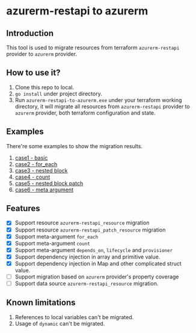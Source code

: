 # azurerm-restapi to azurerm

## Introduction
This tool is used to migrate resources from terraform `azurerm-restapi` provider to `azurerm` provider.

## How to use it?
1. Clone this repo to local.
2. `go install` under project directory.
3. Run `azurerm-restapi-to-azurerm.exe` under your terraform working directory, 
   it will migrate all resources from `azurerm-restapi` provider to `azurerm` provider, 
   both terraform configuration and state.
   
## Examples
There're some examples to show the migration results.
1. [case1 - basic](https://github.com/ms-henglu/azurerm-restapi-to-azurerm/tree/master/examples/case1%20-%20basic)
2. [case2 - for_each](https://github.com/ms-henglu/azurerm-restapi-to-azurerm/tree/master/examples/case2%20-%20for_each)
3. [case3 - nested block](https://github.com/ms-henglu/azurerm-restapi-to-azurerm/tree/master/examples/case3%20-%20nested%20block)
4. [case4 - count](https://github.com/ms-henglu/azurerm-restapi-to-azurerm/tree/master/examples/case4%20-%20count)
5. [case5 - nested block patch](https://github.com/ms-henglu/azurerm-restapi-to-azurerm/tree/master/examples/case5%20-%20nested%20block%20patch)
6. [case6 - meta argument](https://github.com/ms-henglu/azurerm-restapi-to-azurerm/tree/master/examples/case6%20-%20meta%20argument)
   
## Features
- [x] Support resource `azurerm-restapi_resource` migration
- [x] Support resource `azurerm-restapi_patch_resource` migration
- [x] Support meta-argument `for_each`
- [x] Support meta-argument `count`
- [x] Support meta-argument `depends_on`, `lifecycle` and `provisioner`
- [x] Support dependency injection in array and primitive value.
- [x] Support dependency injection in Map and other complicated struct value.
- [ ] Support migration based on `azurerm` provider's property coverage
- [ ] Support data source `azurerm-restapi_resource` migration.

## Known limitations
1. References to local variables can't be migrated.
2. Usage of `dynamic` can't be migrated.
